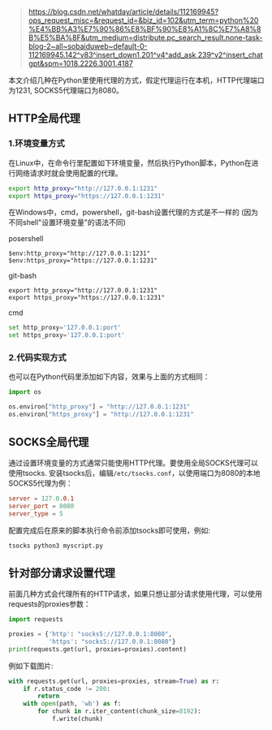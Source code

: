 >https://blog.csdn.net/whatday/article/details/112169945?ops_request_misc=&request_id=&biz_id=102&utm_term=python%20%E4%BB%A3%E7%90%86%E8%BF%90%E8%A1%8C%E7%A8%8B%E5%BA%8F&utm_medium=distribute.pc_search_result.none-task-blog-2~all~sobaiduweb~default-0-112169945.142^v83^insert_down1,201^v4^add_ask,239^v2^insert_chatgpt&spm=1018.2226.3001.4187

本文介绍几种在Python里使用代理的方式，假定代理运行在本机，HTTP代理端口为1231, SOCKS5代理端口为8080。



## HTTP全局代理
### 1.环境变量方式

在Linux中，在命令行里配置如下环境变量，然后执行Python脚本，Python在进行网络请求时就会使用配置的代理。

```bash
export http_proxy="http://127.0.0.1:1231"
export https_proxy="https://127.0.0.1:1231"
```

在Windows中，cmd，powershell，git-bash设置代理的方式是不一样的 (因为不同shell"设置环境变量"的语法不同)

posershell
```shell
$env:http_proxy="http://127.0.0.1:1231"
$env:https_proxy="https://127.0.0.1:1231"
```

git-bash
```shell
export http_proxy="http://127.0.0.1:1231"
export https_proxy="https://127.0.0.1:1231"
```

cmd
```python
set http_proxy='127.0.0.1:port'
set https_proxy='127.0.0.1:port'
```

### 2.代码实现方式

也可以在Python代码里添加如下内容，效果与上面的方式相同：

```python
import os

os.environ["http_proxy"] = "http://127.0.0.1:1231"
os.environ["https_proxy"] = "http://127.0.0.1:1231"
```

## SOCKS全局代理

通过设置环境变量的方式通常只能使用HTTP代理。要使用全局SOCKS代理可以使用tsocks.
安装tsocks后，编辑`/etc/tsocks.conf`，以使用端口为8080的本地SOCKS5代理为例：

```conf
server = 127.0.0.1
server_port = 8080 
server_type = 5
```

配置完成后在原来的脚本执行命令前添加tsocks即可使用，例如:

```python
tsocks python3 myscript.py
```

## 针对部分请求设置代理

前面几种方式会代理所有的HTTP请求，如果只想让部分请求使用代理，可以使用requests的proxies参数：

```python
import requests

proxies = {'http': "socks5://127.0.0.1:8080",
           'https': "socks5://127.0.0.1:8080"}
print(requests.get(url, proxies=proxies).content)
```

例如下载图片:

```python
with requests.get(url, proxies=proxies, stream=True) as r:
    if r.status_code != 200:
        return
    with open(path, 'wb') as f:
        for chunk in r.iter_content(chunk_size=8192): 
            f.write(chunk)
```

